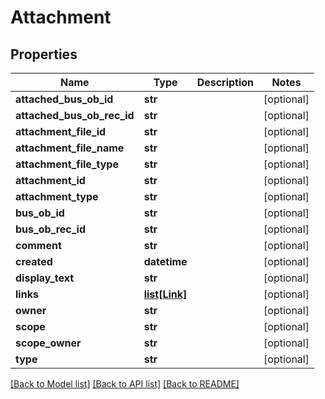 # Attachment

## Properties
Name | Type | Description | Notes
------------ | ------------- | ------------- | -------------
**attached_bus_ob_id** | **str** |  | [optional] 
**attached_bus_ob_rec_id** | **str** |  | [optional] 
**attachment_file_id** | **str** |  | [optional] 
**attachment_file_name** | **str** |  | [optional] 
**attachment_file_type** | **str** |  | [optional] 
**attachment_id** | **str** |  | [optional] 
**attachment_type** | **str** |  | [optional] 
**bus_ob_id** | **str** |  | [optional] 
**bus_ob_rec_id** | **str** |  | [optional] 
**comment** | **str** |  | [optional] 
**created** | **datetime** |  | [optional] 
**display_text** | **str** |  | [optional] 
**links** | [**list[Link]**](Link.md) |  | [optional] 
**owner** | **str** |  | [optional] 
**scope** | **str** |  | [optional] 
**scope_owner** | **str** |  | [optional] 
**type** | **str** |  | [optional] 

[[Back to Model list]](../README.md#documentation-for-models) [[Back to API list]](../README.md#documentation-for-api-endpoints) [[Back to README]](../README.md)


